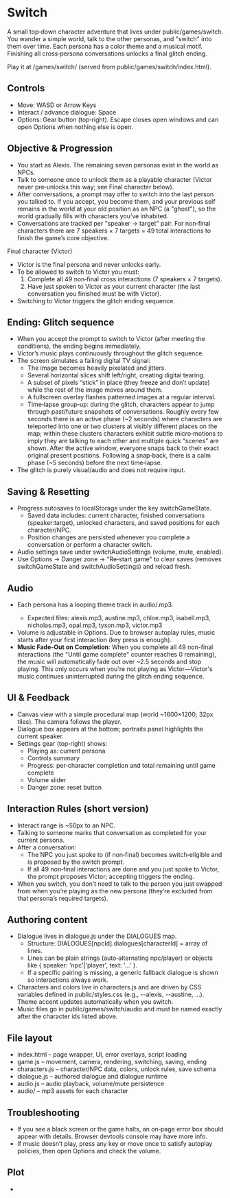 # Switch

A small top‑down character adventure that lives under public/games/switch. You wander a simple world, talk to the other personas, and "switch" into them over time. Each persona has a color theme and a musical motif. Finishing all cross‑persona conversations unlocks a final glitch ending.

Play it at /games/switch/ (served from public/games/switch/index.html).

## Controls
- Move: WASD or Arrow Keys
- Interact / advance dialogue: Space
- Options: Gear button (top‑right). Escape closes open windows and can open Options when nothing else is open.

## Objective & Progression
- You start as Alexis. The remaining seven personas exist in the world as NPCs.
- Talk to someone once to unlock them as a playable character (Victor never pre‑unlocks this way; see Final character below).
- After conversations, a prompt may offer to switch into the last person you talked to. If you accept, you become them, and your previous self remains in the world at your old position as an NPC (a "ghost"), so the world gradually fills with characters you’ve inhabited.
- Conversations are tracked per "speaker -> target" pair. For non‑final characters there are 7 speakers × 7 targets = 49 total interactions to finish the game’s core objective.

Final character (Victor)
- Victor is the final persona and never unlocks early.
- To be allowed to switch to Victor you must:
  1) Complete all 49 non‑final cross interactions (7 speakers × 7 targets).
  2) Have just spoken to Victor as your current character (the last conversation you finished must be with Victor).
- Switching to Victor triggers the glitch ending sequence.

## Ending: Glitch sequence
- When you accept the prompt to switch to Victor (after meeting the conditions), the ending begins immediately.
- Victor’s music plays continuously throughout the glitch sequence.
- The screen simulates a failing digital TV signal:
  - The image becomes heavily pixelated and jitters.
  - Several horizontal slices shift left/right, creating digital tearing.
  - A subset of pixels “stick” in place (they freeze and don’t update) while the rest of the image moves around them.
  - A fullscreen overlay flashes patterned images at a regular interval.
  - Time‑lapse group‑up: during the glitch, characters appear to jump through past/future snapshots of conversations. Roughly every few seconds there is an active phase (~2 seconds) where characters are teleported into one or two clusters at visibly different places on the map; within these clusters characters exhibit subtle micro‑motions to imply they are talking to each other and multiple quick “scenes” are shown. After the active window, everyone snaps back to their exact original present positions. Following a snap‑back, there is a calm phase (~5 seconds) before the next time‑lapse.
- The glitch is purely visual/audio and does not require input.

## Saving & Resetting
- Progress autosaves to localStorage under the key switchGameState.
  - Saved data includes: current character, finished conversations (speaker:target), unlocked characters, and saved positions for each character/NPC.
  - Position changes are persisted whenever you complete a conversation or perform a character switch.
- Audio settings save under switchAudioSettings (volume, mute, enabled).
- Use Options → Danger zone → "Re‑start game" to clear saves (removes switchGameState and switchAudioSettings) and reload fresh.

## Audio
- Each persona has a looping theme track in audio/<characterId>.mp3.
  - Expected files: alexis.mp3, austine.mp3, chloe.mp3, isabell.mp3, nicholas.mp3, opal.mp3, tyson.mp3, victor.mp3
- Volume is adjustable in Options. Due to browser autoplay rules, music starts after your first interaction (key press is enough).
- **Music Fade-Out on Completion**: When you complete all 49 non-final interactions (the "Until game complete" counter reaches 0 remaining), the music will automatically fade out over ~2.5 seconds and stop playing. This only occurs when you're not playing as Victor—Victor's music continues uninterrupted during the glitch ending sequence.

## UI & Feedback
- Canvas view with a simple procedural map (world ~1600×1200; 32px tiles). The camera follows the player.
- Dialogue box appears at the bottom; portraits panel highlights the current speaker.
- Settings gear (top‑right) shows:
  - Playing as: current persona
  - Controls summary
  - Progress: per‑character completion and total remaining until game complete
  - Volume slider
  - Danger zone: reset button

## Interaction Rules (short version)
- Interact range is ~50px to an NPC.
- Talking to someone marks that conversation as completed for your current persona.
- After a conversation:
  - The NPC you just spoke to (if non‑final) becomes switch‑eligible and is proposed by the switch prompt.
  - If all 49 non‑final interactions are done and you just spoke to Victor, the prompt proposes Victor; accepting triggers the ending.
- When you switch, you don’t need to talk to the person you just swapped from when you’re playing as the new persona (they’re excluded from that persona’s required targets).

## Authoring content
- Dialogue lives in dialogue.js under the DIALOGUES map.
  - Structure: DIALOGUES[npcId].dialogues[characterId] = array of lines.
  - Lines can be plain strings (auto‑alternating npc/player) or objects like { speaker: 'npc'|'player', text: '...' }.
  - If a specific pairing is missing, a generic fallback dialogue is shown so interactions always work.
- Characters and colors live in characters.js and are driven by CSS variables defined in public/styles.css (e.g., --alexis, --austine, …). Theme accent updates automatically when you switch.
- Music files go in public/games/switch/audio and must be named exactly after the character ids listed above.

## File layout
- index.html – page wrapper, UI, error overlays, script loading
- game.js – movement, camera, rendering, switching, saving, ending
- characters.js – character/NPC data, colors, unlock rules, save schema
- dialogue.js – authored dialogue and dialogue runtime
- audio.js – audio playback, volume/mute persistence
- audio/ – mp3 assets for each character

## Troubleshooting
- If you see a black screen or the game halts, an on‑page error box should appear with details. Browser devtools console may have more info.
- If music doesn’t play, press any key or move once to satisfy autoplay policies, then open Options and check the volume.

## Plot
- 